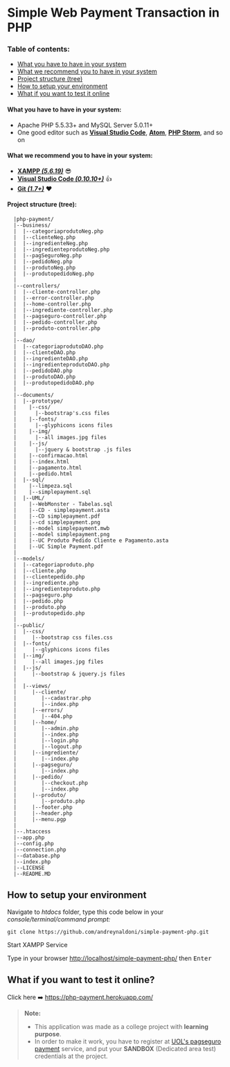 Simple Web Payment Transaction in PHP
===================

### Table of contents:

- [What you have to have in your system](#what-you-have-to-have-in-your-system)
- [What we recommend you to have in your system](#what-we-recommend-you-to-have-in-your-system)
- [Project structure (tree)](#project-structure-tree)
- [How to setup your environment](#how-to-setup-your-environment)
- [What if you want to test it online](#what-if-you-want-to-test-it-online)


#### What you have to have in your system:

 * Apache PHP 5.5.33+ and MySQL Server 5.0.11+
 * One good editor such as **[Visual Studio Code](https://code.visualstudio.com/)**, **[Atom](https://atom.io/)**, **[PHP Storm](https://www.jetbrains.com/phpstorm/)**, and so on
 
#### What we recommend you to have in your system:

* **[XAMPP *(5.6.19)*](https://www.apachefriends.org/pt_br/download.html)** :sunglasses:
* **[Visual Studio Code *(0.10.10+)*](https://code.visualstudio.com/)** :+1:
* **[Git *(1.7+)*](https://git-scm.com/downloads)** :heart:

#### Project structure (tree):
```
  |php-payment/
  |--business/
  |  |--categoriaprodutoNeg.php
  |  |--clienteNeg.php
  |  |--ingredienteNeg.php
  |  |--ingredienteprodutoNeg.php
  |  |--pagSeguroNeg.php
  |  |--pedidoNeg.php
  |  |--produtoNeg.php
  |  |--produtopedidoNeg.php
  |
  |--controllers/
  |  |--cliente-controller.php
  |  |--error-controller.php
  |  |--home-controller.php
  |  |--ingrediente-controller.php
  |  |--pagseguro-controller.php
  |  |--pedido-controller.php
  |  |--produto-controller.php
  |
  |--dao/
  |  |--categoriaprodutoDAO.php
  |  |--clienteDAO.php
  |  |--ingredienteDAO.php
  |  |--ingredienteprodutoDAO.php
  |  |--pedidoDAO.php
  |  |--produtoDAO.php
  |  |--produtopedidoDAO.php
  |
  |--documents/
  |  |--prototype/
  |    |--css/
  |      |--bootstrap's.css files
  |    |--fonts/
  |      |--glyphicons icons files
  |    |--img/
  |      |--all images.jpg files
  |    |--js/
  |      |--jquery & bootstrap .js files
  |    |--confirmacao.html
  |    |--index.html
  |    |--pagamento.html
  |    |--pedido.html
  |  |--sql/
  |    |--limpeza.sql
  |    |--simplepayment.sql
  |  |--UML/
  |    |--WebMonster - Tabelas.sql
  |    |--CD - simplepayment.asta
  |    |--CD simplepayment.pdf
  |    |--cd simplepayment.png
  |    |--model simplepayment.mwb
  |    |--model simplepayment.png
  |    |--UC Produto Pedido Cliente e Pagamento.asta
  |    |--UC Simple Payment.pdf
  |
  |--models/
  |  |--categoriaproduto.php
  |  |--cliente.php
  |  |--clientepedido.php
  |  |--ingrediente.php
  |  |--ingredienteproduto.php
  |  |--pagseguro.php
  |  |--pedido.php
  |  |--produto.php
  |  |--produtopedido.php
  |
  |--public/
  |  |--css/
  |     |--bootstrap css files.css
  |  |--fonts/
  |     |--glyphicons icons files
  |  |--img/
  |     |--all images.jpg files
  |  |--js/
  |     |--bootstrap & jquery.js files
  |
  |  |--views/
  |     |--cliente/
  |        |--cadastrar.php
  |        |--index.php
  |     |--errors/
  |        |--404.php
  |     |--home/
  |        |--admin.php
  |        |--index.php
  |        |--login.php
  |        |--logout.php
  |     |--ingrediente/
  |        |--index.php
  |     |--pagseguro/
  |        |--index.php
  |     |--pedido/
  |        |--checkout.php
  |        |--index.php
  |     |--produto/
  |        |--produto.php
  |     |--footer.php
  |     |--header.php
  |     |--menu.pgp
  |
  |--.htaccess
  |--app.php
  |--config.php
  |--connection.php
  |--database.php
  |--index.php
  |--LICENSE
  |--README.MD
```


## How to setup your environment

Navigate to *htdocs* folder, type this code below in your *console/terminal/command prompt:*

```git
git clone https://github.com/andreynaldoni/simple-payment-php.git
```

Start XAMPP Service 

Type in your browser <http://localhost/simple-payment-php/> then <kbd>Enter</kbd>


## What if you want to test it online?

Click here :arrow_right: <https://php-payment.herokuapp.com/>

> **Note:**
>
> - This application was made as a college project with **learning purpose**.
> - In order to make it work, you have to register at [UOL's pagseguro payment](https://pagseguro.uol.com.br/) service, and put your **SANDBOX** (Dedicated area test) credentials at the project.

